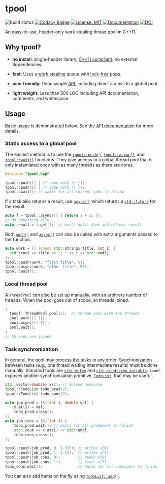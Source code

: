 # tpool

![build status](https://github.com/tnagler/tpool/actions/workflows/main.yml/badge.svg?branch=main)
[![Codacy Badge](https://app.codacy.com/project/badge/Grade/ed2deb06d4454ab3b488536426ec3066)](https://www.codacy.com/gh/tnagler/tpool/dashboard?utm_source=github.com&amp;utm_medium=referral&amp;utm_content=tnagler/tpool&amp;utm_campaign=Badge_Grade)
[![License: MIT](https://img.shields.io/badge/License-MIT-yellow.svg)](https://opensource.org/licenses/MIT)
[![Documentation](https://img.shields.io/website/http/tnagler.github.io/tpool.svg)](https://vinecopulib.github.io/pyvinecopulib/)
[![DOI](https://zenodo.org/badge/427536398.svg)](https://zenodo.org/badge/latestdoi/427536398)


An easy-to-use, header-only work stealing thread pool in C++11.

## Why tpool?

* **no install**: single-header library, 
  [C++11 compliant](https://en.cppreference.com/w/cpp/compiler_support), 
  no external dependencies.

* **fast**: Uses a [work stealing](https://en.wikipedia.org/wiki/Work_stealing) 
  queue with [lock-free](https://en.wikipedia.org/wiki/Non-blocking_algorithm#Lock-freedom) pops.

* **user friendly**: Dead simple [API](https://tnagler.github.io/tpool/), 
  including direct access to a global pool.

* **light weight**: Less than 500 LOC including API documentation, comments, and
  whitespace.

## Usage

Basic usage is demonstrated below. See the 
[API documentation](https://tnagler.github.io/tpool/) for more details.

### Static access to a global pool

The easiest method is to use the [`tpool::push()`](https://tnagler.github.io/tpool/namespacetpool.html#affc41895dab281715c271aca3649e830), 
[`tpool::async()`](https://tnagler.github.io/tpool/namespacetpool.html#a10575809d24ead3716e312585f90a94a), 
and [`tpool::wait()`](https://tnagler.github.io/tpool/namespacetpool.html#a086671a25cc4f207112bc82a00688301) 
functions. They give access to a global thread pool that is only instantiated 
once with as many threads as there are cores.

```cpp
#include "tpool.hpp"

tpool::push([] { /* some work */ });
tpool::push([] { /* some work */ });
tpool::wait(); // waits for all current jobs to finish
```

If a task also returns a result, use 
[`async()`](https://tnagler.github.io/tpool/namespacetpool.html#a10575809d24ead3716e312585f90a94a), 
which returns a [`std::future`](https://en.cppreference.com/w/cpp/thread/future) 
for the result.

```cpp
auto f = tpool::async([] { return 1 + 1; });
// do something else ...
auto result = f.get();  // waits until done and returns result
```

Both [`push()`](https://tnagler.github.io/tpool/namespacetpool.html#affc41895dab281715c271aca3649e830)
and [`async()`](https://tnagler.github.io/tpool/namespacetpool.html#a10575809d24ead3716e312585f90a94a) 
can also be called with extra arguments passed to the function.

```cpp
auto work = [] (const std::string& title, int i) { 
  std::cout << title << ": " << i << std::endl; 
};
tpool::push(work, "first title", 5);
tpool::async(work, "other title", 99);
tpool::wait();
```

### Local thread pool

A [`ThreadPool`](https://tnagler.github.io/tpool/classtpool_1_1ThreadPool.html) 
can also be set up manually, with an arbitrary number of threads. When the pool 
goes out of scope, all threads joined.

```cpp
{
  tpool::ThreadPool pool(2);  // thread pool with two threads
  pool.push([] {});
  pool.async([] {});
  pool.wait();
}
// threads are joined
```

### Task synchronization

In general, the pool may process the tasks in any order. Synchronization between
tasks (e.g., one thread waiting intermediate results) must be done manually. 
Standard tools are [`std::mutex`](https://en.cppreference.com/w/cpp/thread/mutex) 
and [`std::condition_variable`](https://en.cppreference.com/w/cpp/thread/condition_variable). 
`tpool` exposes another synchronization primitive, 
[`TodoList`](https://tnagler.github.io/tpool/classtpool_1_1TodoList.html), that 
may be useful.

```cpp
std::vector<double> x(2); // shared resource
tpool::TodoList todo_prod(2);
tpool::TodoList todo_cons(2);

auto job_prod = [&](int i, double val) {
    x.at(i) = val;
    todo_prod.cross();
};
auto job_cons = [&](int i) {
    todo_prod.wait(); // waits for all producers to finish
    std::cout << x.at(i) << std::endl;
    todo_cons.cross();
};

tpool::push(job_prod, 0, 1.337); // writes x[0]
tpool::push(job_prod, 1, 3.14);  // writes x[1]
tpool::push(job_cons, 0);        // reads x[0]
tpool::push(job_cons, 1);        // reads x[1]
todo_cons.wait();                // waits for all consumers to finish
```
You can also add items on the fly 
using [`TodoList::add()`](https://tnagler.github.io/tpool/classtpool_1_1TodoList.html).
